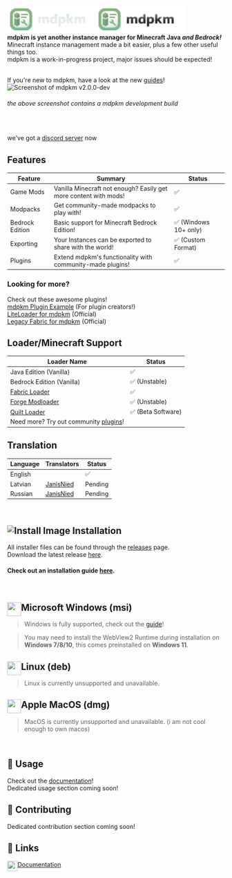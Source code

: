 <dl>
  <img src="./public/img/banners/brand_text.svg#gh-dark-mode-only" alt="mdpkm Text" align="left" height="64"/>
  <img src="./public/img/banners/brand_text_dark.svg#gh-light-mode-only" alt="mdpkm Text" align="left" height="64"/>
</dl>
<br/><br/><br/>

**mdpkm is yet another instance manager for Minecraft Java *and Bedrock!***</br>
Minecraft instance management made a bit easier, plus a few other useful things too.</br>
mdpkm is a work-in-progress project, major issues should be expected!</br></br>

If you're new to mdpkm, have a look at the new [guides](https://docs.mdpkm.voxelified.com/docs/intro)!
<img src="https://user-images.githubusercontent.com/32640219/196414715-b4f49f2e-1952-456d-ab29-5a40f0fbaf12.png" alt="Screenshot of mdpkm v2.0.0-dev" height="512"/>
###### the above screenshot contains a mdpkm development build
<br/>

we've got a [discord server](https://discord.gg/YHDW77CMUw) now

## Features
| Feature           | Summary                                                           | Status                 |
|-------------------|-------------------------------------------------------------------|------------------------|
| Game Mods         | Vanilla Minecraft not enough? Easily get more content with mods!  | ✅                    |
| Modpacks          | Get community-made modpacks to play with!                         | ✅                    |
| Bedrock Edition   | Basic support for Minecraft Bedrock Edition!                      | ✅ (Windows 10+ only) |
| Exporting         | Your Instances can be exported to share with the world!           | ✅ (Custom Format)    |
| Plugins           | Extend mdpkm's functionality with community-made plugins!         | ✅                    |

### Looking for more?<br/>
Check out these awesome plugins!</br>
[mdpkm Plugin Example](https://github.com/Blookerss/mdpkm-example-plugin) (For plugin creators!)<br/>
[LiteLoader for mdpkm](https://github.com/Blookerss/mdpkm-liteloader-plugin) (Official)<br/>
[Legacy Fabric for mdpkm](https://github.com/Blookerss/mdpkm-legacy-fabric-plugin) (Official)<br/>

## Loader/Minecraft Support
| Loader Name                                                | Status             |
|------------------------------------------------------------|--------------------|
| Java Edition (Vanilla)                                     | ✅                 |
| Bedrock Edition (Vanilla)                                  | ✅ (Unstable)      |
| [Fabric Loader](https://fabricmc.net/)                     | ✅                 |
| [Forge Modloader](https://minecraftforge.net/)             | ✅ (Unstable)      |
| [Quilt Loader](https://quiltmc.org/)                       | ✅ (Beta Software) |
| Need more? Try out community [plugins](#looking-for-more)! |                     |

## Translation
| Language | Translators                                | Status  |
|----------|--------------------------------------------|---------|
| English  |                                            | ✅      |
| Latvian  | [JanisNied](https://twitter.com/JanisNied) | Pending |
| Russian  | [JanisNied](https://twitter.com/JanisNied) | Pending |

<br/>

## ![Install Image](https://img.icons8.com/fluency/24/000000/software-installer.png) Installation
All installer files can be found through the [releases](https://github.com/Blookerss/mdpkm/releases) page.<br/>
Download the latest release [here](https://github.com/Blookerss/mdpkm/releases/latest).<br/>
#### Check out an installation guide [here](https://docs.mdpkm.voxelified.com/docs/tutorials/installation).
<br/>
<dl>
  <img src="https://img.icons8.com/fluency/000000/windows-10.svg" align="left" width="32" height="32"/>
  
  ## Microsoft Windows (msi)
  
  > Windows is fully supported, check out the [guide](https://docs.mdpkm.voxelified.com/docs/tutorials/installation#windows)!
  
  > You may need to install the WebView2 Runtime during installation on **Windows 7/8/10**,
  > this comes preinstalled on **Windows 11**.
</dl>
<dl>
  <img src="https://img.icons8.com/color/32/000000/linux--v1" align="left" width="32" height="32"/>
  
  ## Linux (deb)
  > Linux is currently unsupported and unavailable.
</dl>
<dl>
  <img src="https://upload.wikimedia.org/wikipedia/commons/3/30/MacOS_logo.svg" align="left" width="32" height="32"/>
  
  ## Apple MacOS (dmg)
  > MacOS is currently unsupported and unavailable. (i am not cool enough to own macos)
</dl>
<br/>

## 🤔 Usage
Check out the [documentation](https://blookers.gitbook.io/mdpkm/getting-started)!<br/>
Dedicated usage section coming soon!
<br/>

## 🥰 Contributing
Dedicated contribution section coming soon!
<br/>

## 🔗 Links
<dl>
  <img src="https://img.icons8.com/fluency/48/000000/documents.png" align="left" width="24" height="24"/>
  
  [Documentation](https://docs.mdpkm.voxelified.com)
</dl>
